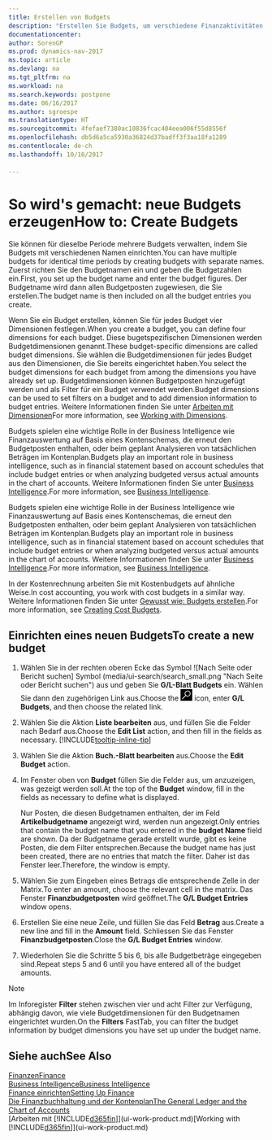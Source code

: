 ```yaml
---
title: Erstellen von Budgets
description: "Erstellen Sie Budgets, um verschiedene Finanzaktivitäten zu prognostizieren und Dimensionen zu den einzelnen Intelligence-Zwecken zuzuordnen."
documentationcenter: 
author: SorenGP
ms.prod: dynamics-nav-2017
ms.topic: article
ms.devlang: na
ms.tgt_pltfrm: na
ms.workload: na
ms.search.keywords: postpone
ms.date: 06/16/2017
ms.author: sgroespe
ms.translationtype: HT
ms.sourcegitcommit: 4fefaef7380ac10836fcac404eea006f55d8556f
ms.openlocfilehash: db5d6a5ca5930a36824d37badff3f3aa18fa1289
ms.contentlocale: de-ch
ms.lasthandoff: 10/16/2017

---
```

# <a name="how-to-create--budgets"></a><span data-ttu-id="12088-103">So wird's gemacht: neue Budgets erzeugen</span><span class="sxs-lookup"><span data-stu-id="12088-103">How to: Create  Budgets</span></span>
<span data-ttu-id="12088-104">Sie können für dieselbe Periode mehrere Budgets verwalten, indem Sie Budgets mit verschiedenen Namen einrichten.</span><span class="sxs-lookup"><span data-stu-id="12088-104">You can have multiple budgets for identical time periods by creating budgets with separate names.</span></span> <span data-ttu-id="12088-105">Zuerst richten Sie den Budgetnamen ein und geben die Budgetzahlen ein.</span><span class="sxs-lookup"><span data-stu-id="12088-105">First, you set up the budget name and enter the budget figures.</span></span> <span data-ttu-id="12088-106">Der Budgetname wird dann allen Budgetposten zugewiesen, die Sie erstellen.</span><span class="sxs-lookup"><span data-stu-id="12088-106">The budget name is then included on all the budget entries you create.</span></span>  

 <span data-ttu-id="12088-107">Wenn Sie ein Budget erstellen, können Sie für jedes Budget vier Dimensionen festlegen.</span><span class="sxs-lookup"><span data-stu-id="12088-107">When you create a budget, you can define four dimensions for each budget.</span></span> <span data-ttu-id="12088-108">Diese bugetspezifischen Dimensionen werden Budgetdimensionen genannt.</span><span class="sxs-lookup"><span data-stu-id="12088-108">These budget-specific dimensions are called budget dimensions.</span></span> <span data-ttu-id="12088-109">Sie wählen die Budgetdimensionen für jedes Budget aus den Dimensionen, die Sie bereits eingerichtet haben.</span><span class="sxs-lookup"><span data-stu-id="12088-109">You select the budget dimensions for each budget from among the dimensions you have already set up.</span></span> <span data-ttu-id="12088-110">Budgetdimensionen können Budgetposten hinzugefügt werden und als Filter für ein Budget verwendet werden.</span><span class="sxs-lookup"><span data-stu-id="12088-110">Budget dimensions can be used to set filters on a budget and to add dimension information to budget entries.</span></span> <span data-ttu-id="12088-111">Weitere Informationen finden Sie unter [Arbeiten mit Dimensionen](finance-dimensions.md)</span><span class="sxs-lookup"><span data-stu-id="12088-111">For more information, see [Working with Dimensions](finance-dimensions.md).</span></span>

 <span data-ttu-id="12088-112">Budgets spielen eine wichtige Rolle in der Business Intelligence wie Finanzauswertung auf Basis eines Kontenschemas, die erneut den Budgetposten enthalten, oder beim geplant Analysieren von tatsächlichen Beträgen im Kontenplan.</span><span class="sxs-lookup"><span data-stu-id="12088-112">Budgets play an important role in business intelligence, such as in financial statement based on account schedules that include budget entries or when analyzing budgeted versus actual amounts in the chart of accounts.</span></span> <span data-ttu-id="12088-113">Weitere Informationen finden Sie unter [Business Intelligence](bi.md).</span><span class="sxs-lookup"><span data-stu-id="12088-113">For more information, see [Business Intelligence](bi.md).</span></span>

 <span data-ttu-id="12088-114">Budgets spielen eine wichtige Rolle in der Business Intelligence wie Finanzauswertung auf Basis eines Kontenschemas, die erneut den Budgetposten enthalten, oder beim geplant Analysieren von tatsächlichen Beträgen im Kontenplan.</span><span class="sxs-lookup"><span data-stu-id="12088-114">Budgets play an important role in business intelligence, such as in financial statement based on account schedules that include budget entries or when analyzing budgeted versus actual amounts in the chart of accounts.</span></span> <span data-ttu-id="12088-115">Weitere Informationen finden Sie unter [Business Intelligence](bi.md).</span><span class="sxs-lookup"><span data-stu-id="12088-115">For more information, see [Business Intelligence](bi.md).</span></span>

<span data-ttu-id="12088-116">In der Kostenrechnung arbeiten Sie mit Kostenbudgets auf ähnliche Weise.</span><span class="sxs-lookup"><span data-stu-id="12088-116">In cost accounting, you work with cost budgets in a similar way.</span></span> <span data-ttu-id="12088-117">Weitere Informationen finden Sie unter [Gewusst wie: Budgets erstellen](finance-create-cost-budgets.md).</span><span class="sxs-lookup"><span data-stu-id="12088-117">For more information, see [Creating Cost Budgets](finance-create-cost-budgets.md).</span></span>    

## <a name="to-create-a-new-budget"></a><span data-ttu-id="12088-118">Einrichten eines neuen Budgets</span><span class="sxs-lookup"><span data-stu-id="12088-118">To create a new budget</span></span>  

1. <span data-ttu-id="12088-119">Wählen Sie in der rechten oberen Ecke das Symbol ![Nach Seite oder Bericht suchen] Symbol (media/ui-search/search_small.png "Nach Seite oder Bericht suchen") aus und geben Sie **G/L-Blatt Budgets** ein. Wählen Sie dann den zugehörigen Link aus.</span><span class="sxs-lookup"><span data-stu-id="12088-119">Choose the ![Search for Page or Report](media/ui-search/search_small.png "Search for Page or Report icon") icon, enter **G/L Budgets**, and then choose the related link.</span></span>  
2. <span data-ttu-id="12088-120">Wählen Sie die Aktion **Liste bearbeiten** aus, und füllen Sie die Felder nach Bedarf aus.</span><span class="sxs-lookup"><span data-stu-id="12088-120">Choose the **Edit List** action, and then fill in the fields as necessary.</span></span> [!INCLUDE[tooltip-inline-tip](includes/tooltip-inline-tip_md.md)]  
3. <span data-ttu-id="12088-121">Wählen Sie die Aktion **Buch.-Blatt bearbeiten** aus.</span><span class="sxs-lookup"><span data-stu-id="12088-121">Choose the **Edit Budget** action.</span></span>
4. <span data-ttu-id="12088-122">Im Fenster oben von **Budget** füllen Sie die Felder aus, um anzuzeigen, was gezeigt werden soll.</span><span class="sxs-lookup"><span data-stu-id="12088-122">At the top of the **Budget** window, fill in the fields as necessary to define what is displayed.</span></span>  

    <span data-ttu-id="12088-123">Nur Posten, die diesen Budgetnamen enthalten, der im Feld **Artikelbudgetname** angezeigt wird, werden nun angezeigt.</span><span class="sxs-lookup"><span data-stu-id="12088-123">Only entries that contain the budget name that you entered in the **budget Name** field are shown.</span></span> <span data-ttu-id="12088-124">Da der Budgetname gerade erstellt wurde, gibt es keine Posten, die dem Filter entsprechen.</span><span class="sxs-lookup"><span data-stu-id="12088-124">Because the budget name has just been created, there are no entries that match the filter.</span></span> <span data-ttu-id="12088-125">Daher ist das Fenster leer.</span><span class="sxs-lookup"><span data-stu-id="12088-125">Therefore, the window is empty.</span></span>  
5. <span data-ttu-id="12088-126">Wählen Sie zum Eingeben eines Betrags die entsprechende Zelle in der Matrix.</span><span class="sxs-lookup"><span data-stu-id="12088-126">To enter an amount, choose the relevant cell in the matrix.</span></span> <span data-ttu-id="12088-127">Das Fenster **Finanzbudgetposten** wird geöffnet.</span><span class="sxs-lookup"><span data-stu-id="12088-127">The **G/L Budget Entries** window opens.</span></span>  
6. <span data-ttu-id="12088-128">Erstellen Sie eine neue Zeile, und füllen Sie das Feld **Betrag** aus.</span><span class="sxs-lookup"><span data-stu-id="12088-128">Create a new line and fill in the **Amount** field.</span></span> <span data-ttu-id="12088-129">Schliessen Sie das Fenster **Finanzbudgetposten**.</span><span class="sxs-lookup"><span data-stu-id="12088-129">Close the **G/L Budget Entries** window.</span></span>  
7. <span data-ttu-id="12088-130">Wiederholen Sie die Schritte 5 bis 6, bis alle Budgetbeträge eingegeben sind.</span><span class="sxs-lookup"><span data-stu-id="12088-130">Repeat steps 5 and 6 until you have entered all of the budget amounts.</span></span>  

> [!NOTE]  
>  <span data-ttu-id="12088-131">Im Inforegister  **Filter** stehen zwischen vier und acht Filter zur Verfügung, abhängig davon, wie viele  Budgetdimensionen für den Budgetnamen eingerichtet wurden.</span><span class="sxs-lookup"><span data-stu-id="12088-131">On the **Filters** FastTab, you can filter the budget information by budget dimensions you have set up under the budget name.</span></span>   

## <a name="see-also"></a><span data-ttu-id="12088-132">Siehe auch</span><span class="sxs-lookup"><span data-stu-id="12088-132">See Also</span></span>
[<span data-ttu-id="12088-133">Finanzen</span><span class="sxs-lookup"><span data-stu-id="12088-133">Finance</span></span>](finance.md)  
[<span data-ttu-id="12088-134">Business Intelligence</span><span class="sxs-lookup"><span data-stu-id="12088-134">Business Intelligence</span></span>](bi.md)  
[<span data-ttu-id="12088-135">Finance einrichten</span><span class="sxs-lookup"><span data-stu-id="12088-135">Setting Up Finance</span></span>](finance-setup-finance.md)  
[<span data-ttu-id="12088-136">Die Finanzbuchhaltung und der Kontenplan</span><span class="sxs-lookup"><span data-stu-id="12088-136">The General Ledger and the Chart of Accounts</span></span>](finance-general-ledger.md)  
<span data-ttu-id="12088-137">[Arbeiten mit [!INCLUDE[d365fin](includes/d365fin_md.md)]](ui-work-product.md)</span><span class="sxs-lookup"><span data-stu-id="12088-137">[Working with [!INCLUDE[d365fin](includes/d365fin_md.md)]](ui-work-product.md)</span></span>  

